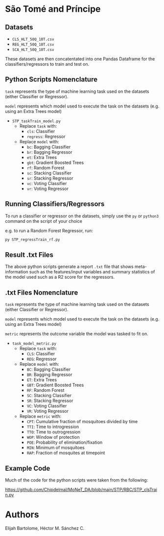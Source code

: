 # São Tomé and Príncipe

## Datasets

* `CLS_HLT_50Q_10T.csv`
* `REG_HLT_50Q_10T.csv`
* `SCA_HLT_50Q_10T.csv`

These datasets are then concatentated into one Pandas Dataframe for the classifiers/regressors to train and test on.

## Python Scripts Nomenclature

`task` represents the type of machine learning task used on the datasets (either Classifier or Regressor).

`model` represents which model used to execute the task on the datasets (e.g. using an Extra Trees model)

* `STP_taskTrain_model.py`
    * Replace `task` with: 
        * `cls`: Classifier
        * `regress`: Regressor
    * Replace `model` with: 
        * `bc`: Bagging Classifier
        * `br`: Bagging Regressor
        * `et`: Extra Trees
        * `gbt`: Gradient Boosted Trees
        * `rf`: Random Forest
        * `sc`: Stacking Classifier
        * `sr`: Stacking Regressor
        * `vc`: Voting Classifier
        * `vr`: Voting Regressor

## Running Classifiers/Regressors

To run a classifier or regressor on the datasets, simply use the `py` or `python3` command on the script of your choice

e.g. to run a Random Forest Regressor, run:

```bash
py STP_regressTrain_rf.py
```

## Result .txt Files

The above python scripts generate a report `.txt` file that shows meta-information such as the features/input variables and summary statistics of the model used such as a R2 score for the regressors.

## .txt Files Nomenclature

`task` represents the type of machine learning task used on the datasets (either Classifier or Regressor).

`model` represents which model used to execute the task on the datasets (e.g. using an Extra Trees model)

`metric` represents the outcome variable the model was tasked to fit on.

* `task_model_metric.py`
    * Replace `task` with: 
        * `CLS`: Classifier
        * `REG`: Regressor
    * Replace `model` with: 
        * `BC`: Bagging Classifier
        * `BR`: Bagging Regressor
        * `ET`: Extra Trees
        * `GBT`: Gradient Boosted Trees
        * `RF`: Random Forest
        * `SC`: Stacking Classifier
        * `SR`: Stacking Regressor
        * `VC`: Voting Classifier
        * `VR`: Voting Regressor
    * Replace `metric` with:
        * `CPT`: Cumulative fraction of mosquitoes divided by time
        * `TTI`: Time to introgression
        * `TTO`: Time to outrogression
        * `WOP`: Window of protection
        * `POE`: Probability of elimination/fixation
        * `MIN`: Minimum of mosquitoes
        * `RAP`: Fraction of mosquites at timepoint

## Example Code

Much of the code for the python scripts were taken from the following:

https://github.com/Chipdelmal/MoNeT_DA/blob/main/STP/RBC/STP_clsTrain.py

# Authors

Elijah Bartolome, Héctor M. Sánchez C.
